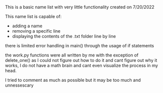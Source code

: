 This is a basic name list with very little functionality created on 7/20/2022

This name list is capable of:
- adding a name
- removing a specific line
- displaying the contents of the .txt folder line by line

there is limited error handling in main() through the usage of if statements

the work.py functions were all written by me with the exception of delete_one() as I could not figure out how to do it and cant figure out why it works,
I do not have a math brain and cant even visualize the process in my head.

I tried to comment as much as possible but it may be too much and unnessescary 
